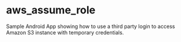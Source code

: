 aws_assume_role
===============

Sample Android App showing how to use a third party login to access Amazon S3 instance with temporary credentials.
